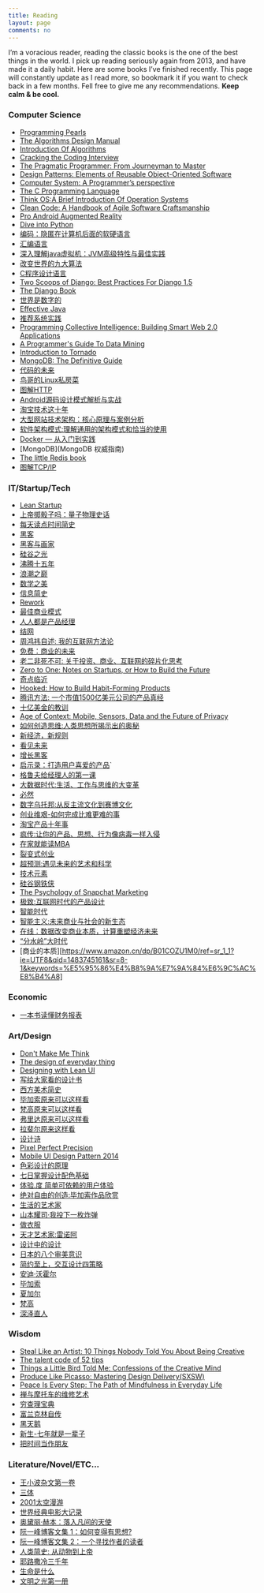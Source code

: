```yaml
---
title: Reading
layout: page
comments: no
---
```


I’m a voracious reader, reading the classic books is the one of the best things in the world. I pick up reading seriously again from 2013, and have made it a daily habit. Here are some books I’ve finished recently. This page will constantly update as I read more, so bookmark it if you want to check back in a few months. Fell free to give me any recommendations. **Keep calm & be cool.**

### Computer Science
* [Programming Pearls][1]
* [The Algorithms Design Manual][2]
* [Introduction Of Algorithms][3]
* [Cracking the Coding Interview][4]
* [The Pragmatic Programmer: From Journeyman to Master][5]
* [Design Patterns: Elements of Reusable Object-Oriented Software][6]
* [Computer System: A Programmer’s perspective][7]
* [The C Programming Language][8]
* [Think OS:A Brief Introduction Of Operation Systems][9]
* [Clean Code: A Handbook of Agile Software Craftsmanship][10]
* [Pro Android Augmented Reality][11]
* [Dive into Python][12]
* [编码：隐匿在计算机后面的软硬语言][13]
* [汇编语言][14]
* [深入理解java虚拟机：JVM高级特性与最佳实践][15]
* [改变世界的九大算法][16]
* [C程序设计语言][17]
* [Two Scoops of Django: Best Practices For Django 1.5][18]
* [The Django Book][19]
* [世界是数字的][20]
* [Effective Java][21]
* [推荐系统实践][22]
* [Programming Collective Intelligence: Building Smart Web 2.0 Applications][23]
* [A Programmer's Guide To Data Mining][24]
* [Introduction to Tornado][25]
* [MongoDB: The Definitive Guide][26]
* [代码的未来][27]
* [鸟哥的Linux私房菜][28]
* [图解HTTP][29]
* [Android源码设计模式解析与实战][30]
* [淘宝技术这十年][31]
* [大型网站技术架构：核心原理与案例分析][32]
* [软件架构模式:理解通用的架构模式和恰当的使用][33]
* [Docker — 从入门到实践][34]
* [MongoDB](MongoDB 权威指南)
* [The little Redis book][35]
* [图解TCP/IP][36]

### IT/Startup/Tech

* [Lean Startup][37]
* [上帝掷骰子吗：量子物理史话][38]
* [每天读点时间简史][39]
* [黑客][40]
* [黑客与画家][41]
* [硅谷之光][42]
* [沸腾十五年][43]
* [浪潮之巅][44]
* [数学之美][45]
* [信息简史][46]
* [Rework][47]
* [最佳商业模式][48]
* [人人都是产品经理][49]
* [结网][50]
* [周鸿祎自述: 我的互联网方法论][51]
* [免费：商业的未来][52]
* [老二非死不可: 关于投资、商业、互联网的碎片化思考][53]
* [Zero to One: Notes on Startups, or How to Build the Future][54]
* [奇点临近][55]
* [Hooked: How to Build Habit-Forming Products][56]
* [腾讯方法: 一个市值1500亿美元公司的产品真经][57]
* [十亿美金的教训][58]
* [Age of Context: Mobile, Sensors, Data and the Future of Privacy][59]
* [如何创造思维:人类思想所揭示出的奥秘][60]
* [新经济，新规则][61]
* [看见未来][62]
* [增长黑客][63]
* [启示录：打造用户喜爱的产品][64]\`
* [格鲁夫给经理人的第一课][65]
* [大数据时代:生活、工作与思维的大变革][66]
* [必然][67]
* [数字乌托邦:从反主流文化到赛博文化][68]
* [创业维艰-如何完成比难更难的事][69]
* [淘宝产品十年事][70]
* [疯传:让你的产品、思想、行为像病毒一样入侵][71]
* [在家就能读MBA][72]
* [裂变式创业][73]
* [超预测:遇见未来的艺术和科学][74]
* [技术元素][75]
* [硅谷钢铁侠][76]
* [The Psychology of Snapchat Marketing][77]
* [极致:互联网时代的产品设计][78]
* [智能时代][79]
* [智能主义:未来商业与社会的新生态][80]
* [在线：数据改变商业本质，计算重塑经济未来][81]
* [“分水岭”大时代][82]
* [商业的本质][https://www.amazon.cn/dp/B01COZU1M0/ref=sr_1_1?ie=UTF8&qid=1483745161&sr=8-1&keywords=%E5%95%86%E4%B8%9A%E7%9A%84%E6%9C%AC%E8%B4%A8]

### Economic
* [一本书读懂财务报表][83]

### Art/Design

* [Don't Make Me Think][84]
* [The design of everyday thing][85]
* [Designing with Lean UI][86]
* [写给大家看的设计书][87]
* [西方美术简史][88]
* [毕加索原来可以这样看][89]
* [梵高原来可以这样看][90]
* [弗里达原来可以这样看][91]
* [拉斐尔原来这样看][92]
* [设计诗][93]
* [Pixel Perfect Precision][94]
* [Mobile UI Design Pattern 2014][95]
* [色彩设计的原理][96]
* [七日掌握设计配色基础][97]
* [体验.度 简单可依赖的用户体验][98]
* [绝对自由的创造:毕加索作品欣赏][99]
* [生活的艺术家][100]
* [山本耀司·我投下一枚炸弹][101]
* [做衣服][102]
* [天才艺术家:雷诺阿][103]
* [设计中的设计][104]
* [日本的八个审美意识][105]
* [简约至上，交互设计四策略][106]
* [安迪·沃霍尔]()
* [毕加索]()
* [夏加尔]()
* [梵高]()
* [深泽直人][111]

### Wisdom

* [Steal Like an Artist: 10 Things Nobody Told You About Being Creative][112]
* [The talent code of 52 tips][113]
* [Things a Little Bird Told Me: Confessions of the Creative Mind][114]
* [Produce Like Picasso: Mastering Design Delivery(SXSW)][115]
* [Peace Is Every Step: The Path of Mindfulness in Everyday Life][116]
* [禅与摩托车的维修艺术][117]
* [穷查理宝典][118]
* [富兰克林自传][119]
* [黑天鹅][120]
* [新生-七年就是一辈子][121]
* [把时间当作朋友][122]

### Literature/Novel/ETC...
* [王小波杂文第一卷][123]
* [三体][124]
* [2001太空漫游][125]
* [世界经典电影大记录][126]
* [奥黛丽·赫本：落入凡间的天使][127]
* [阮一峰博客文集 1：如何变得有思想?][128]
* [阮一峰博客文集 2：一个寻找作者的读者][129]
* [人类简史: 从动物到上帝][130]
* [耶路撒冷三千年][131]
* [生命是什么][132]
* [文明之光第一册][133]

[1]:	http://amzn.com/0201657880
[2]:	http://amzn.com/1849967202
[3]:	http://amzn.com/0262033844
[4]:	http://amzn.com/098478280X
[5]:	http://amzn.com/020161622X
[6]:	http://amzn.com/0201633612
[7]:	http://amzn.com/0136108040
[8]:	http://amzn.com/0131103628
[9]:	http://www.greenteapress.com/thinkos/thinkos.pdf
[10]:	http://amzn.com/0132350882
[11]:	http://amzn.com/143023945X
[12]:	http://www.diveintopython.net/
[13]:	http://www.amazon.cn/dp/B009RSXIB4
[14]:	http://www.amazon.cn/dp/B00EYSPGYE
[15]:	http://www.duokan.com/book/41805
[16]:	http://www.duokan.com/book/39764
[17]:	http://www.amazon.cn/dp/B0011425T8
[18]:	http://amzn.com/098146730X
[19]:	http://gsl.mit.edu/media/programs/mexico-summer-2013/materials/djangobook.pdf
[20]:	http://www.amazon.cn/dp/B00DSQZBDE
[21]:	http://amzn.com/0321356683
[22]:	http://www.duokan.com/book/12892
[23]:	http://amzn.com/0596529325
[24]:	http://guidetodatamining.com/
[25]:	http://maemual-share.qiniudn.com/Oreilly.Introduction.to.Tornado.Mar.2012.pdf
[26]:	http://amzn.com/1449381561
[27]:	http://amzn.to/1RV4G44
[28]:	http://amzn.to/1WcjDz5
[29]:	http://amzn.to/1HDLRMs
[30]:	http://www.amazon.cn/gp/product/B0176QDPUW?psc=1&ref_=oh_aui_detailpage_o00_s00
[31]:	http://amzn.to/1YWSlOK
[32]:	https://www.amazon.cn/%E5%A4%A7%E5%9E%8B%E7%BD%91%E7%AB%99%E6%8A%80%E6%9C%AF%E6%9E%B6%E6%9E%84-%E6%A0%B8%E5%BF%83%E5%8E%9F%E7%90%86%E4%B8%8E%E6%A1%88%E4%BE%8B%E5%88%86%E6%9E%90-%E6%9D%8E%E6%99%BA%E6%85%A7/dp/B00F3Z26G8/ref=sr_1_1?ie=UTF8&qid=1466305059&sr=8-1&keywords=%E5%A4%A7%E5%9E%8B%E7%BD%91%E7%AB%99%E6%8A%80%E6%9C%AF%E6%9E%B6%E6%9E%84+%E6%A0%B8%E5%BF%83%E5%8E%9F%E7%90%86%E4%B8%8E%E6%A1%88%E4%BE%8B%E5%88%86%E6%9E%90
[33]:	https://bboyfeiyu.gitbooks.io/software-architecture-patterns/content/%E8%BD%AF%E4%BB%B6%E6%9E%B6%E6%9E%84%E6%A8%A1%E5%BC%8F.html
[34]:	https://www.gitbook.com/read/book/yeasy/docker_practice
[35]:	http://jsonformatter.curiousconcept.com
[36]:	https://book.douban.com/subject/24737674/
[37]:	http://amzn.com/0307887898
[38]:	http://www.duokan.com/book/11407
[39]:	http://www.duokan.com/book/25077
[40]:	http://www.duokan.com/book/41419
[41]:	http://www.duokan.com/book/246
[42]:	http://www.amazon.cn/dp/B00B2HDEB2
[43]:	http://www.duokan.com/book/15162
[44]:	http://www.amazon.cn/dp/B00D73BJWK
[45]:	http://www.amazon.cn/dp/B0084ASO7E
[46]:	http://www.duokan.com/book/42974
[47]:	http://amzn.com/0307463745
[48]:	http://www.duokan.com/book/41692
[49]:	http://www.duokan.com/book/10892
[50]:	http://www.duokan.com/book/571
[51]:	http://www.amazon.cn/dp/B00LO3SVSA
[52]:	http://www.duokan.com/book/14182
[53]:	http://www.duokan.com/book/43384
[54]:	http://amzn.com/0804139296
[55]:	http://book.douban.com/subject/6855803/
[56]:	http://amzn.com/1591847788
[57]:	http://book.douban.com/subject/26272662/
[58]:	http://book.douban.com/subject/6511603/
[59]:	http://amzn.com/1492348430
[60]:	http://amzn.to/1H1jLgk
[61]:	http://amzn.to/1Ms8BFO
[62]:	http://amzn.to/1Phtp0l
[63]:	http://amzn.to/1KuLOYk
[64]:	http://amzn.to/1FYFubv
[65]:	http://amzn.to/1GQ3eJM
[66]:	http://www.amazon.cn/gp/product/B00AIG0PGK?psc=1&ref_=oh_aui_detailpage_o00_s00we
[67]:	http://amzn.to/1UrfSGK
[68]:	http://amzn.to/1ISc6DH
[69]:	http://amzn.to/1hKhn4P
[70]:	http://amzn.to/1mnmuuJ
[71]:	http://amzn.to/1QMJejh
[72]:	http://amzn.to/212uWhH
[73]:	http://amzn.to/1WiQIKL
[74]:	https://book.douban.com/subject/26749968/
[75]:	https://www.amazon.cn/%E6%8A%80%E6%9C%AF%E5%85%83%E7%B4%A0-%E5%87%AF%E6%96%87%E2%80%A2%E5%87%AF%E5%88%A9/dp/B007UWX814/ref=sr_1_1?ie=UTF8&qid=1462021086&sr=8-1&keywords=%E6%8A%80%E6%9C%AF%E5%85%83%E7%B4%A0
[76]:	https://www.amazon.cn/%E7%A1%85%E8%B0%B7%E9%92%A2%E9%93%81%E4%BE%A0-%E5%9F%83%E9%9A%86%C2%B7%E9%A9%AC%E6%96%AF%E5%85%8B%E7%9A%84%E5%86%92%E9%99%A9%E4%BA%BA%E7%94%9F-%E9%98%BF%E4%BB%80%E5%88%A9%C2%B7%E4%B8%87%E6%96%AF/dp/B01DVVQVMK/ref=sr_1_1?ie=UTF8&qid=1466304953&sr=8-1&keywords=%E7%A1%85%E8%B0%B7%E9%92%A2%E9%93%81%E4%BE%A0
[77]:	http://blog.swat.io/ebooks/the-psychology-of-snapchat-marketing/
[78]:	http://amzn.to/2aqIxLN
[79]:	https://book.douban.com/subject/26838557/
[80]:	https://book.douban.com/subject/26897884/
[81]:	https://book.douban.com/subject/26885117/
[82]:	https://zhuanlan.zhihu.com/p/24560493 "”分水岭“大时代"
[83]:	https://book.douban.com/subject/25926542/
[84]:	http://amzn.com/0321344758
[85]:	http://amzn.com/0789723107
[86]:	http://www.slideshare.net/intelleto/designing-with-lean-ux-rapid-product-design-ux-lisbon-2014
[87]:	http://www.duokan.com/book/2127
[88]:	http://www.duokan.com/book/12852
[89]:	http://www.amazon.cn/dp/B00CW7HDQI
[90]:	http://www.amazon.cn/dp/B00CW7HDX6
[91]:	http://www.amazon.cn/dp/B00CW7HE2Q
[92]:	http://www.amazon.cn/dp/B00CW7HCJG
[93]:	http://www.duokan.com/book/17217
[94]:	http://cdn.ustwo.com/PPP/PP3.pdf
[95]:	http://uxpin.com/mobile-design-patterns.html
[96]:	http://www.amazon.cn/dp/B005XI936G
[97]:	http://book.douban.com/subject/1291969/
[98]:	http://book.douban.com/subject/26128084/
[99]:	http://www.amazon.cn/gp/product/B00KGRA0DO?psc=1&ref_=oh_aui_detailpage_o00_s00
[100]:	http://amzn.com/0735619670
[101]:	http://amzn.to/1d9xzKn
[102]:	http://amzn.to/1L9936i
[103]:	http://amzn.to/1FF8hfl
[104]:	http://amzn.to/1PfR41v
[105]:	http://amzn.to/1LphvUR
[106]:	http://amzn.to/1hf0RcO
[111]:	https://www.amazon.cn/%E6%B7%B1%E6%B3%BD%E7%9B%B4%E4%BA%BA-%E6%B7%B1%E6%B3%BD%E7%9B%B4%E4%BA%BA/dp/B01M23OKCP/ref=sr_1_1?ie=UTF8&qid=1480182289
[112]:	http://amzn.com/0761169253
[113]:	http://amzn.com/034553025X
[114]:	http://amzn.com/1455528714
[115]:	http://www.slideshare.net/bunky34/produce-like-picasso-mastering-design-delivery-sxsw
[116]:	http://amzn.com/0553351397
[117]:	http://amzn.to/1G6vaLj
[118]:	http://www.amazon.cn/gp/product/B00LF54E10?selectObb=new
[119]:	http://book.douban.com/subject/1313181/
[120]:	http://amzn.to/1RapsOW
[121]:	http://b.xinshengdaxue.com/
[122]:	https://book.douban.com/subject/26897884/
[123]:	http://book.douban.com/subject/1815640/
[124]:	http://book.douban.com/subject/2567698/
[125]:	http://book.douban.com/subject/2340609/
[126]:	http://www.duokan.com/book/41972
[127]:	http://www.duokan.com/book/41755
[128]:	http://www.duokan.com/book/48508
[129]:	http://www.duokan.com/book/48501
[130]:	http://amzn.to/1NXBQOU
[131]:	http://amzn.to/1QMJejh
[132]:	http://amzn.to/1QMJejh
[133]:	https://www.amazon.cn/%E6%96%87%E6%98%8E%E4%B9%8B%E5%85%89-%E5%90%B4%E5%86%9B/dp/B00KYDXI70/ref=sr_1_2?ie=UTF8&qid=1471159002&sr=8-2&keywords=%E6%96%87%E6%98%8E%E4%B9%8B%E5%85%89
